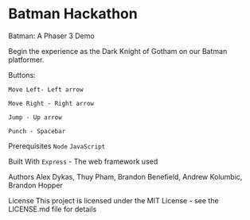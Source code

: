 ﻿# Batman Hackathon

Batman: A Phaser 3 Demo 

Begin the experience as the Dark Knight of Gotham on our Batman platformer.

Buttons:

    Move Left- Left arrow
    
    Move Right - Right arrow
    
    Jump - Up arrow
    
    Punch - Spacebar

Prerequisites
`Node`
`JavaScript`

Built With
`Express` - The web framework used

Authors
Alex Dykas, Thuy Pham, Brandon Benefield, Andrew Kolumbic, Brandon Hopper

License
This project is licensed under the MIT License - see the LICENSE.md file for details
